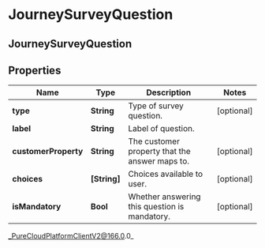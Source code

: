 # JourneySurveyQuestion

## JourneySurveyQuestion

## Properties

|Name | Type | Description | Notes|
|------------ | ------------- | ------------- | -------------|
| **type** | **String** | Type of survey question. | [optional] |
| **label** | **String** | Label of question. | |
| **customerProperty** | **String** | The customer property that the answer maps to. | [optional] |
| **choices** | **[String]** | Choices available to user. | [optional] |
| **isMandatory** | **Bool** | Whether answering this question is mandatory. | [optional] |



_PureCloudPlatformClientV2@166.0.0_
